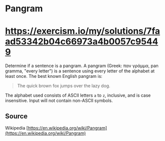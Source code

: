 # Pangram

# https://exercism.io/my/solutions/7faad53342b04c66973a4b0057c95449

Determine if a sentence is a pangram. A pangram (Greek: παν γράμμα, pan gramma,
"every letter") is a sentence using every letter of the alphabet at least once.
The best known English pangram is:
> The quick brown fox jumps over the lazy dog.

The alphabet used consists of ASCII letters `a` to `z`, inclusive, and is case
insensitive. Input will not contain non-ASCII symbols.


## Source

Wikipedia [https://en.wikipedia.org/wiki/Pangram](https://en.wikipedia.org/wiki/Pangram)
